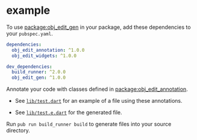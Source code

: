 # example

To use [package:obj_edit_gen][obj_edit_gen] in your package, add these
dependencies to your `pubspec.yaml`.

```yaml
dependencies: 
  obj_edit_annotation: ^1.0.0
  obj_edit_widgets: ^1.0.0 

dev_dependencies: 
  build_runner: ^2.0.0
  obj_edit_gen: ^1.0.0
```

Annotate your code with classes defined in
[package:obj_edit_annotation][obj_edit_annotation].

- See [`lib/test.dart`][test] for an example of a file using these
  annotations.

- See [`lib/test.e.dart`][test_e] for the generated file.

Run `pub run build_runner build` to generate files into your source directory.

[test]: lib/test.dart
[test_e]: lib/test.e.dart
[obj_edit_annotation]: https://pub.dev/packages/obj_edit_annotation
[obj_edit_gen]: https://pub.dev/packages/obj_edit_gen
